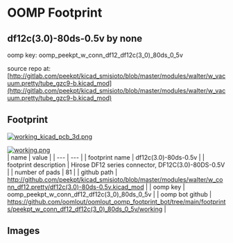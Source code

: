 # OOMP Footprint  
## df12c(3.0)-80ds-0.5v  by none  
  
oomp key: oomp_peekpt_w_conn_df12_df12c(3_0)_80ds_0_5v  
  
source repo at: [http://gitlab.com/peekpt/kicad_smisioto/blob/master/modules/walter/w_vacuum.pretty/tube_gzc9-b.kicad_mod](http://gitlab.com/peekpt/kicad_smisioto/blob/master/modules/walter/w_vacuum.pretty/tube_gzc9-b.kicad_mod)  
## Footprint  
  
[![working_kicad_pcb_3d.png](working_kicad_pcb_3d_600.png)](working_kicad_pcb_3d.png)  
  
[![working.png](working_600.png)](working.png)  
| name | value | 
| --- | --- | 
| footprint name | df12c(3.0)-80ds-0.5v | 
| footprint description | Hirose DF12 series connector, DF12C(3.0)-80DS-0.5V | 
| number of pads | 81 | 
| github path | http://github.com/peekpt/kicad_smisioto/blob/master/modules/walter/w_conn_df12.pretty/df12c(3.0)-80ds-0.5v.kicad_mod | 
| oomp key | oomp_peekpt_w_conn_df12_df12c(3_0)_80ds_0_5v | 
| oomp bot github | https://github.com/oomlout/oomlout_oomp_footprint_bot/tree/main/footprints/peekpt_w_conn_df12_df12c(3_0)_80ds_0_5v/working | 
## Images  
